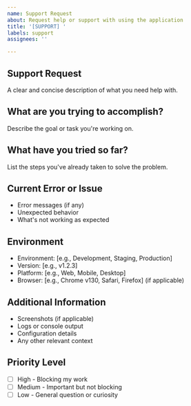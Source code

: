 ```yaml
---
name: Support Request
about: Request help or support with using the application
title: '[SUPPORT] '
labels: support
assignees: ''

---
```


## Support Request
A clear and concise description of what you need help with.

## What are you trying to accomplish?
Describe the goal or task you're working on.

## What have you tried so far?
List the steps you've already taken to solve the problem.

## Current Error or Issue
- Error messages (if any)
- Unexpected behavior
- What's not working as expected

## Environment
- Environment: [e.g., Development, Staging, Production]
- Version: [e.g., v1.2.3]
- Platform: [e.g., Web, Mobile, Desktop]
- Browser: [e.g., Chrome v130, Safari, Firefox] (if applicable)

## Additional Information
- Screenshots (if applicable)
- Logs or console output
- Configuration details
- Any other relevant context

## Priority Level
- [ ] High - Blocking my work
- [ ] Medium - Important but not blocking
- [ ] Low - General question or curiosity
